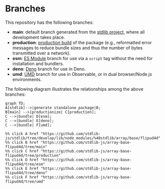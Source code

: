 <!--

@license Apache-2.0

Copyright (c) 2022 The Stdlib Authors.

Licensed under the Apache License, Version 2.0 (the "License");
you may not use this file except in compliance with the License.
You may obtain a copy of the License at

    http://www.apache.org/licenses/LICENSE-2.0

Unless required by applicable law or agreed to in writing, software
distributed under the License is distributed on an "AS IS" BASIS,
WITHOUT WARRANTIES OR CONDITIONS OF ANY KIND, either express or implied.
See the License for the specific language governing permissions and
limitations under the License.

-->

# Branches

This repository has the following branches:

-   **main**: default branch generated from the [stdlib project][stdlib-url], where all development takes place.
-   **production**: [production build][production-url] of the package (e.g., reformatted error messages to reduce bundle sizes and thus the number of bytes transmitted over a network).
-   **esm**: [ES Module][esm-url] branch for use via a `script` tag without the need for installation and bundlers.
-   **deno**: [Deno][deno-url] branch for use in Deno.
-   **umd**: [UMD][umd-url] branch for use in Observable, or in dual browser/Node.js environments.

The following diagram illustrates the relationships among the above branches:

```mermaid
graph TD;
A[stdlib]-->|generate standalone package|B;
B[main] -->|productionize| C[production];
C -->|bundle| D[esm];
C -->|bundle| E[deno];
C -->|bundle| F[umd];

%% click A href "https://github.com/stdlib-js/stdlib/tree/develop/lib/node_modules/%40stdlib/array/base/flipud4d"
%% click B href "https://github.com/stdlib-js/array-base-flipud4d/tree/main"
%% click C href "https://github.com/stdlib-js/array-base-flipud4d/tree/production"
%% click D href "https://github.com/stdlib-js/array-base-flipud4d/tree/esm"
%% click E href "https://github.com/stdlib-js/array-base-flipud4d/tree/deno"
%% click F href "https://github.com/stdlib-js/array-base-flipud4d/tree/umd"
```

[stdlib-url]: https://github.com/stdlib-js/stdlib/tree/develop/lib/node_modules/%40stdlib/array/base/flipud4d
[production-url]: https://github.com/stdlib-js/array-base-flipud4d/tree/production
[deno-url]: https://github.com/stdlib-js/array-base-flipud4d/tree/deno
[umd-url]: https://github.com/stdlib-js/array-base-flipud4d/tree/umd
[esm-url]: https://github.com/stdlib-js/array-base-flipud4d/tree/esm